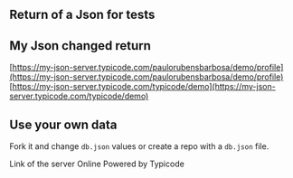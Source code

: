 ## Return of a Json for tests

## My Json changed return
[https://my-json-server.typicode.com/paulorubensbarbosa/demo/profile](https://my-json-server.typicode.com/paulorubensbarbosa/demo/profile)
[https://my-json-server.typicode.com/typicode/demo](https://my-json-server.typicode.com/typicode/demo)

## Use your own data

Fork it and change `db.json` values or create a repo with a `db.json` file.

Link of the server Online Powered by Typicode

